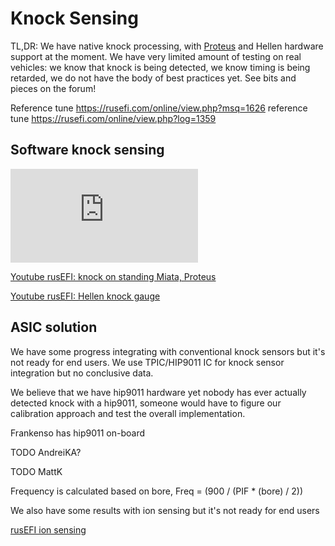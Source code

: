 # Knock Sensing

TL,DR: We have native knock processing, with [Proteus](Proteus) and Hellen hardware support at the moment. We have very limited amount of testing on real vehicles: we know that knock is being detected, we know timing is being retarded, we do not have the body of best practices yet. See bits and pieces on the forum!

Reference tune https://rusefi.com/online/view.php?msq=1626 reference tune https://rusefi.com/online/view.php?log=1359
## Software knock sensing

![x](https://rusefi.com/forum/download/file.php?id=6900)

[Youtube rusEFI: knock on standing Miata, Proteus](https://youtu.be/GOWEKU2SH9I)

[Youtube rusEFI: Hellen knock gauge](https://youtu.be/oJKI8X4oxCs)

## ASIC solution

We have some progress integrating with conventional knock sensors but it's not ready for end users.
We use TPIC/HIP9011 IC for knock sensor integration but no conclusive data.

We believe that we have hip9011 hardware yet nobody has ever actually detected knock with a hip9011,
someone would have to figure our calibration approach and test the overall implementation.

Frankenso has hip9011 on-board

TODO AndreiKA?

TODO MattK

Frequency is calculated based on bore, Freq = (900 / (PIF * (bore) / 2))

We also have some results with ion sensing but it's not ready for end users

[rusEFI ion sensing](Saab-Trionic-8-Combustion-Detection-Module-on-Mazda-Miata-running-rusEFI)
